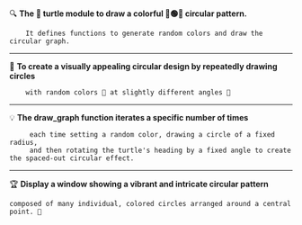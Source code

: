 🔍 **The 🐢 turtle module to draw a colorful 🔴🟢🔵 circular pattern.** 

        It defines functions to generate random colors and draw the circular graph.
______________________________________________________________________________________________________________________________________________________________________

🎯  **To create a visually appealing circular design by repeatedly drawing circles**

        with random colors 🎨 at slightly different angles 📐
______________________________________________________________________________________________________________________________________________________________________

💡  **The draw_graph function iterates a specific number of times**

         each time setting a random color, drawing a circle of a fixed radius, 
         and then rotating the turtle's heading by a fixed angle to create the spaced-out circular effect.
______________________________________________________________________________________________________________________________________________________________________

🏆  **Display a window showing a vibrant and intricate circular pattern** 

    composed of many individual, colored circles arranged around a central point. 🎉